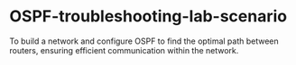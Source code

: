 # OSPF-troubleshooting-lab-scenario
To build a network and configure OSPF to find the optimal path between routers, ensuring efficient communication within the network.
